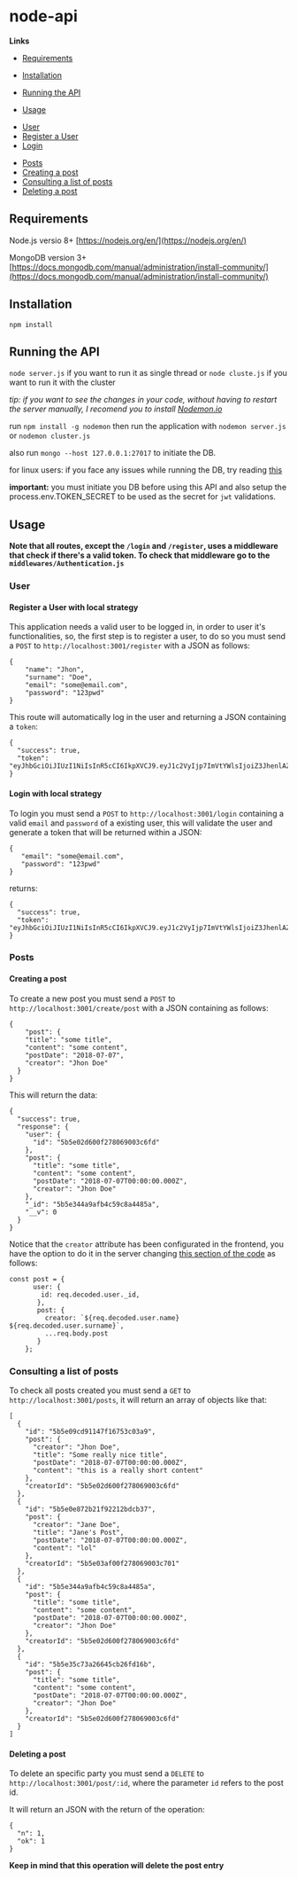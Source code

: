 # node-api

**Links**

- [Requirements](https://github.com/ThiagoDallacqua/node-api/blob/master/README.md#requirements)

+ [Installation](https://github.com/ThiagoDallacqua/node-api/blob/master/README.md#installation)

* [Running the API](https://github.com/ThiagoDallacqua/node-api/blob/master/README.md#running-the-api)

+ [Usage](https://github.com/ThiagoDallacqua/node-api/blob/master/README.md#usage)

- [User](https://github.com/ThiagoDallacqua/node-api/blob/master/README.md#user)
- [Register a User](https://github.com/ThiagoDallacqua/node-api/blob/master/README.md#register-a-user-with-local-strategy)
- [Login](https://github.com/ThiagoDallacqua/node-api/blob/master/README.md#login-with-local-strategy)

* [Posts](https://github.com/ThiagoDallacqua/node-api/blob/master/README.md#posts)
* [Creating a post](https://github.com/ThiagoDallacqua/node-api/blob/master/README.md#creating-a-post)
* [Consulting a list of posts](https://github.com/ThiagoDallacqua/node-api/blob/master/README.md#consulting-a-list-of-posts)
* [Deleting a post](https://github.com/ThiagoDallacqua/node-api/blob/master/README.md#deleting-a-post)

## Requirements

Node.js versio 8+ [https://nodejs.org/en/](https://nodejs.org/en/)

MongoDB version 3+ [https://docs.mongodb.com/manual/administration/install-community/](https://docs.mongodb.com/manual/administration/install-community/)

## Installation

`npm install`

## Running the API

`node server.js` if you want to run it as single thread or `node cluste.js` if you want to run it with the cluster

_tip: if you want to see the changes in your code, without having to restart the server manually, I recomend you to install [Nodemon.io](https://nodemon.io/)_

run `npm install -g nodemon` then run the application with `nodemon server.js` or `nodemon cluster.js`

also run `mongo --host 127.0.0.1:27017` to initiate the DB.

for linux users: if you face any issues while running the DB, try reading [this](https://docs.mongodb.com/manual/tutorial/install-mongodb-on-ubuntu/#start-mongodb)

**important:** you must initiate you DB before using this API and also setup the process.env.TOKEN_SECRET to be used as the secret for `jwt` validations.

## Usage

**Note that all routes, except the `/login` and `/register`, uses a middleware that check if there's a valid token. To check that middleware go to the
`middlewares/Authentication.js`**

### User

#### Register a User with local strategy

This application needs a valid user to be logged in, in order to user it's functionalities, so, the first step is to register a user, to do so
you must send a `POST` to `http://localhost:3001/register` with a JSON as follows:

```
{
	"name": "Jhon",
	"surname": "Doe",
	"email": "some@email.com",
	"password": "123pwd"
}
```

This route will automatically log in the user and returning a JSON containing a `token`:

```
{
  "success": true,
  "token": "eyJhbGciOiJIUzI1NiIsInR5cCI6IkpXVCJ9.eyJ1c2VyIjp7ImVtYWlsIjoiZ3JhenlAZW1haWwuY29tIiwibmFtZSI6IkdyYXp5Iiwic3VybmFtZSI6IkRhbGxhY3F1YSIsIl9pZCI6IjViNWUwM2FmMDBmMjc4MDY5MDAzYzcwMSJ9LCJleHAiOjE1MzI4OTE1ODQsImlhdCI6MTUzMjg4Nzk4NH0.7fav8Ax6jAjU3LFpgyFCMfLsNTnImRR7J_llgcmuzMY"
}
```

#### Login with local strategy

To login you must send a `POST` to `http://localhost:3001/login` containing
a valid `email` and `password` of a existing user, this will validate the user and generate a token that will be returned within a JSON:

 ```
{
	"email": "some@email.com",
	"password": "123pwd"
}
```

returns:

```
{
  "success": true,
  "token": "eyJhbGciOiJIUzI1NiIsInR5cCI6IkpXVCJ9.eyJ1c2VyIjp7ImVtYWlsIjoiZ3JhenlAZW1haWwuY29tIiwibmFtZSI6IkdyYXp5Iiwic3VybmFtZSI6IkRhbGxhY3F1YSIsIl9pZCI6IjViNWUwM2FmMDBmMjc4MDY5MDAzYzcwMSJ9LCJleHAiOjE1MzI4OTE1ODQsImlhdCI6MTUzMjg4Nzk4NH0.7fav8Ax6jAjU3LFpgyFCMfLsNTnImRR7J_llgcmuzMY"
}
```

### Posts

#### Creating a post

To create a new post you must send a `POST` to `http://localhost:3001/create/post` with a JSON containing as follows:
```
{
	"post": {
    "title": "some title",
    "content": "some content",
    "postDate": "2018-07-07",
    "creator": "Jhon Doe"
  }
}
```

This will return the data:

```
{
  "success": true,
  "response": {
    "user": {
      "id": "5b5e02d600f278069003c6fd"
    },
    "post": {
      "title": "some title",
      "content": "some content",
      "postDate": "2018-07-07T00:00:00.000Z",
      "creator": "Jhon Doe"
    },
    "_id": "5b5e344a9afb4c59c8a4485a",
    "__v": 0
  }
}
```

Notice that the `creator` attribute has been configurated in the frontend, you have the option to do it in the server changing [this section of the code](https://github.com/ThiagoDallacqua/node-api/blob/01fe66645d0ce8e861b18d7393e626e3927fcde9/controllers/posts.js#L10) as follows:

```
const post = {
      user: {
        id: req.decoded.user._id,
       },
       post: {
         creator: `${req.decoded.user.name} ${req.decoded.user.surname}`,
         ...req.body.post
       }
    };
```

### Consulting a list of posts

To check all posts created you must send a `GET` to `http://localhost:3001/posts`,
it will return an array of objects like that:

```
[
  {
    "id": "5b5e09cd91147f16753c03a9",
    "post": {
      "creator": "Jhon Doe",
      "title": "Some really nice title",
      "postDate": "2018-07-07T00:00:00.000Z",
      "content": "this is a really short content"
    },
    "creatorId": "5b5e02d600f278069003c6fd"
  },
  {
    "id": "5b5e0e872b21f92212bdcb37",
    "post": {
      "creator": "Jane Doe",
      "title": "Jane's Post",
      "postDate": "2018-07-07T00:00:00.000Z",
      "content": "lol"
    },
    "creatorId": "5b5e03af00f278069003c701"
  },
  {
    "id": "5b5e344a9afb4c59c8a4485a",
    "post": {
      "title": "some title",
      "content": "some content",
      "postDate": "2018-07-07T00:00:00.000Z",
      "creator": "Jhon Doe"
    },
    "creatorId": "5b5e02d600f278069003c6fd"
  },
  {
    "id": "5b5e35c73a26645cb26fd16b",
    "post": {
      "title": "some title",
      "content": "some content",
      "postDate": "2018-07-07T00:00:00.000Z",
      "creator": "Jhon Doe"
    },
    "creatorId": "5b5e02d600f278069003c6fd"
  }
]
```

#### Deleting a post

To delete an specific party you must send a `DELETE` to `http://localhost:3001/post/:id`, where the parameter `id` refers to the post id.

It will return an JSON with the return of the operation:

```
{
  "n": 1,
  "ok": 1
}
```

**Keep in mind that this operation will delete the post entry**

